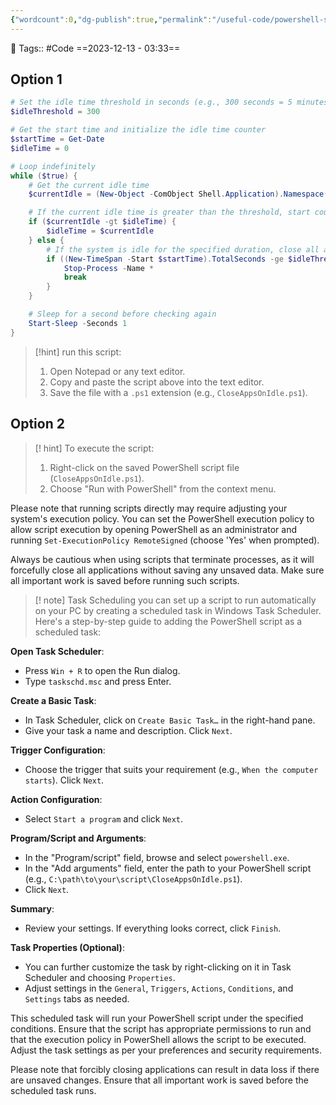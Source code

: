 ```yaml
---
{"wordcount":0,"dg-publish":true,"permalink":"/useful-code/powershell-script-to-close-programs-automatically/","dgPassFrontmatter":true,"noteIcon":"1","created":"2023-12-13T03:32:57.590+05:30","updated":"2023-12-19T20:23:47.374+05:30"}
---
```


🧶 Tags:: #Code
==2023-12-13 - 03:33==

## Option 1
```powershell
# Set the idle time threshold in seconds (e.g., 300 seconds = 5 minutes)
$idleThreshold = 300

# Get the start time and initialize the idle time counter
$startTime = Get-Date
$idleTime = 0

# Loop indefinitely
while ($true) {
    # Get the current idle time
    $currentIdle = (New-Object -ComObject Shell.Application).Namespace('Application').Items() | ForEach-Object { $_.GetFolder.DisplayOf }

    # If the current idle time is greater than the threshold, start counting
    if ($currentIdle -gt $idleTime) {
        $idleTime = $currentIdle
    } else {
        # If the system is idle for the specified duration, close all applications
        if ((New-TimeSpan -Start $startTime).TotalSeconds -ge $idleThreshold) {
            Stop-Process -Name *
            break
        }
    }

    # Sleep for a second before checking again
    Start-Sleep -Seconds 1
}
```

> [!hint]  run this script:
> 1. Open Notepad or any text editor.
> 2. Copy and paste the script above into the text editor.
> 3. Save the file with a `.ps1` extension (e.g., `CloseAppsOnIdle.ps1`).
## Option 2
>[! hint] To execute the script:
>1. Right-click on the saved PowerShell script file (`CloseAppsOnIdle.ps1`).
>2. Choose "Run with PowerShell" from the context menu.

Please note that running scripts directly may require adjusting your system's execution policy. You can set the PowerShell execution policy to allow script execution by opening PowerShell as an administrator and running `Set-ExecutionPolicy RemoteSigned` (choose 'Yes' when prompted).

Always be cautious when using scripts that terminate processes, as it will forcefully close all applications without saving any unsaved data. Make sure all important work is saved before running such scripts.

>[! note] Task Scheduling
you can set up a script to run automatically on your PC by creating a scheduled task in Windows Task Scheduler. Here's a step-by-step guide to adding the PowerShell script as a scheduled task:

**Open Task Scheduler**:
- Press `Win + R` to open the Run dialog.
- Type `taskschd.msc` and press Enter.

**Create a Basic Task**:  
- In Task Scheduler, click on `Create Basic Task…` in the right-hand pane.
- Give your task a name and description. Click `Next`.

**Trigger Configuration**:
- Choose the trigger that suits your requirement (e.g., `When the computer starts`). Click `Next`.

**Action Configuration**:
- Select `Start a program` and click `Next`.

**Program/Script and Arguments**:
- In the "Program/script" field, browse and select `powershell.exe`.
- In the "Add arguments" field, enter the path to your PowerShell script (e.g., `C:\path\to\your\script\CloseAppsOnIdle.ps1`).
- Click `Next`.

**Summary**:
- Review your settings. If everything looks correct, click `Finish`.

**Task Properties (Optional)**:
- You can further customize the task by right-clicking on it in Task Scheduler and choosing `Properties`.
- Adjust settings in the `General`, `Triggers`, `Actions`, `Conditions`, and `Settings` tabs as needed.

This scheduled task will run your PowerShell script under the specified conditions. Ensure that the script has appropriate permissions to run and that the execution policy in PowerShell allows the script to be executed. Adjust the task settings as per your preferences and security requirements.

Please note that forcibly closing applications can result in data loss if there are unsaved changes. Ensure that all important work is saved before the scheduled task runs.